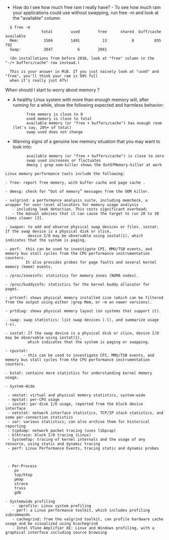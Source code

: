 
- How do I see how much free ram I really have?
         - To see how much ram your applications could use without swapping, run free -m and look at the "available" column:
```
  $ free -m
                total        used        free      shared  buff/cache   available
  Mem:           1504        1491          13           0         855      792
  Swap:          2047           6        2041

  (On installations from before 2016, look at "free" column in the "-/+ buffers/cache" row instead.)

  This is your answer in MiB. If you just naively look at "used" and "free", you'll think your ram is 99% full 
  when it's really just 47%!
```

When should I start to worry about memory ?

- A healthy Linux system with more than enough memory will, after running for a while, show the following expected and harmless behavior:

            free memory is close to 0
            used memory is close to total
            available memory (or "free + buffers/cache") has enough room (let's say, 20%+ of total)
            swap used does not change
            
- Warning signs of a genuine low memory situation that you may want to look into:

            available memory (or "free + buffers/cache") is close to zero
            swap used increases or fluctuates
            dmesg | grep oom-killer shows the OutOfMemory-killer at work


```
Linux memory performance tools include the following: 

- free: report free memory, with buffer cache and page cache .

- dmesg: check for “Out of memory” messages from the OOM killer. 

- valgrind: a performance analysis suite, including memcheck, a wrapper for user-level allocators for memory usage analysis
   - including leak detection. This costs significant overhead; 
   - the manual advises that it can cause the target to run 20 to 30 times slower [3]. 

- swapon: to add and observe physical swap devices or files. iostat: If the swap device is a physical disk or slice,
          device I/O may be observable using iostat(1), which indicates that the system is paging. 

- perf:  this can be used to investigate CPI, MMU/TSB events, and memory bus stall cycles from the CPU performance instrumentation counters. 
         It also provides probes for page faults and several kernel memory (kmem) events. 

- /proc/zoneinfo: statistics for memory zones (NUMA nodes). 

- /proc/buddyinfo: statistics for the kernel buddy allocator for pages.

- prtconf: shows physical memory installed size (which can be filtered from the output using either |grep Mem, or –m on newer versions). 

- prtdiag: shows physical memory layout (on systems that support it). 

- swap: swap statistics: list swap devices (-l), and summarize usage (-s). 

- iostat: If the swap device is a physical disk or slice, device I/O may be observable using iostat(1), 
          which indicates that the system is paging or swapping. 

- cpustat: 
        - this can be used to investigate CPI, MMU/TSB events, and memory bus stall cycles from the CPU performance instrumentation counters. 

- kstat: contains more statistics for understanding kernel memory usage. 

- System-Wide

 - vmstat: virtual and physical memory statistics, system-wide 
 - mpstat: per-CPU usage 
 - iostat: per-disk I/O usage, reported from the block device interface 
 - netstat: network interface statistics, TCP/IP stack statistics, and some per-connection statistics 
 - sar: various statistics; can also archive them for historical reporting
 - tcpdump: network packet tracing (uses libpcap) 
 - blktrace: block I/O tracing (Linux)
 - SystemTap: tracing of kernel internals and the usage of any resource, using static and dynamic tracing 
 - perf: Linux Performance Events, tracing static and dynamic probes
 


 - Per-Process
    ps
    top/htop
    pmap
    strace
    truss
    gdb

- Systemwide profiling
   -  oprofile: Linux system profiling 
   - perf: a Linux performance toolkit, which includes profiling subcommands
   - cachegrind: from the valgrind toolkit, can profile hardware cache usage and be visualized using kcachegrind 
   - Intel VTune Amplifier XE: Linux and Windows profiling, with a graphical interface including source browsing

